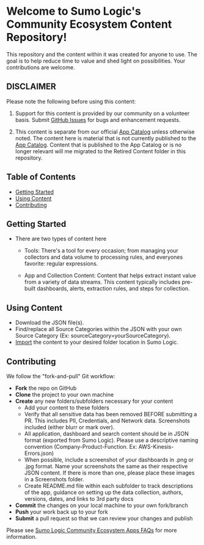 # Welcome to Sumo Logic's Community Ecosystem Content Repository!

This repository and the content within it was created for anyone to use. The goal is to help reduce time to value and shed light on possibilities. Your contributions are welcome.

## DISCLAIMER

Please note the following before using this content:

1. Support for this content is provided by our community on a volunteer basis. Submit [GitHub Issues](https://github.com/SumoLogic/sumologic-content/issues) for bugs and enhancement requests.

2. This content is separate from our official [App Catalog](https://help.sumologic.com/docs/integrations/) unless otherwise noted. The content here is material that is not currently published to the [App Catalog](https://help.sumologic.com/docs/integrations/). Content that is published to the App Catalog or is no longer relevant will me migrated to the Retired Content folder in this repository.

## Table of Contents
- [Getting Started](#getting-started)
- [Using Content](#using-content)
- [Contributing](#Contributing)

## Getting Started
- There are two types of content here
	- Tools: There's a tool for every occasion; from managing your collectors and data volume to processing rules, and everyones favorite: regular expressions.

	- App and Collection Content: Content that helps extract instant value from a variety of data streams. This content typically includes pre-built dashboards, alerts, extraction rules, and steps for collection.

## Using Content
- Download the JSON file(s).
- Find/replace all Source Categories within the JSON with your own Source Category (Ex: sourceCategory=yourSourceCategory).
- [Import](https://help.sumologic.com/docs/get-started/library/#import-content) the content to your desired folder location in Sumo Logic.

## Contributing
We follow the "fork-and-pull" Git workflow:
- **Fork** the repo on GitHub
- **Clone** the project to your own machine
- **Create** any new folders/subfolders necessary for your content
	- Add your content to these folders
	- Verify that all sensitive data has been removed BEFORE submitting a PR. This includes PII, Credentials, and Network data. Screenshots included (either blurr or mark over).
	- All application, dashboard and search content should be in JSON format (exported from Sumo Logic). Please use a descriptive naming convention (Company-Product-Function. Ex: AWS-Kinesis-Errors.json)
	- When possible, include a screenshot of your dashboards in .png or .jpg format. Name your screenshots the same as their respective JSON content. If there is more than one, please place these images in a Screenshots folder.
	- Create README.md file within each subfolder to track descriptions of the app, guidance on setting up the data collection, authors, versions, dates, and links to 3rd party docs
- **Commit** the changes on your local machine to your own fork/branch
- **Push** your work back up to your fork
- **Submit** a pull request so that we can review your changes and publish

Please see [Sumo Logic Community Ecosystem Apps FAQs](https://help.sumologic.com/docs/integrations/community-ecosystem-apps/#faq) for more information.
